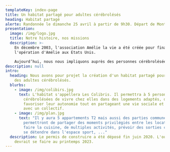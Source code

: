 ```yaml
---
templateKey: index-page
title: Un habitat partagé pour adultes cérébrolésés
heading: Habitat partagé
alerte: Randonnée le dimanche 25 avril à partir de 9h30. Départ de Montanay.
presentation:
  image: /img/logo.jpg
  title: Notre histoire, nos missions
  description: >-
    En décembre 2003, l'association Amélie la vie a été créée pour financer
    l'opération d'Amélie aux Etats Unis.

    Aujourd’hui, nous nous impliquons auprès des personnes cérébrolésées et de leurs proches avec pour but de les accompagner dans l'autonomie.
description: null
intro:
  heading: Nous avons pour projet la création d'un habitat partagé pour accueillir
    des adultes cérébrolésés.
  blurbs:
    - image: /img/colibirs.jpg
      text: L'habitat s'appellera Les Colibris. Il permettra à 5 personnes
        cérébrolésées de vivre chez elles dans des logements adaptés, de
        favoriser leur autonomie tout en partageant une vie sociale et partagée
        avec un collectif.
    - image: /img/plan.jpg
      text: "Il y aura 5 appartements T2 mais aussi des parties communes qui
        permettront de partager des moments privilégiés entre les locataires :
        faire la cuisine, de multiples activités, prévoir des sorties communes,
        se détendre dans l'espace sport, ..."
  description: Le permis de construire a été déposé fin juin 2020. L'ouverture
    devrait se faire au printemps 2023.
---
```

